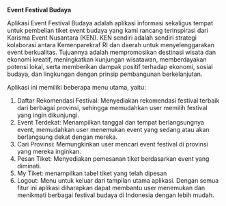 **Event Festival Budaya**

Aplikasi Event Festival Budaya adalah aplikasi informasi sekaligus tempat untuk pembelian tiket event budaya yang kami rancang terinspirasi dari Karisma Event Nusantara (KEN). KEN sendiri adalah sendiri strategi kolaborasi antara Kemenparekraf RI dan daerah untuk menyelenggarakan event berkualitas. Tujuannya adalah mempromosikan destinasi wisata dan ekonomi kreatif, meningkatkan kunjungan wisatawan, memberdayakan potensi lokal, serta memberikan dampak positif terhadap ekonomi, sosial budaya, dan lingkungan dengan prinsip pembangunan berkelanjutan.

Aplikasi ini memiliki beberapa menu utama, yaitu:
1. Daftar Rekomendasi Festival: Menyediakan rekomendasi festival terbaik dari berbagai provinsi, sehingga memudahkan user memilih festival yang ingin dikunjungi.
2. Event Terdekat: Menampilkan tanggal dan tempat berlangsungnya event, memudahkan user menemukan event yang sedang atau akan berlangsung dekat dengan mereka.
3. Cari Provinsi: Memungkinkan user mencari event festival di provinsi yang mereka inginkan.
4. Pesan Tiket: Menyediakan pemesanan tiket berdasarkan event yang diminati.
5. My Tiket: menampilkan tabel tiket yang telah dipesan
6. Logout: Menu untuk keluar dari tampilan utama aplikasi.
   Dengan semua fitur ini aplikasi diharapkan dapat membantu user menemukan dan menikmati berbagai festival budaya di Indonesia dengan lebih mudah.
